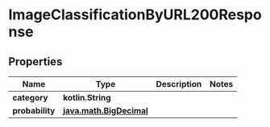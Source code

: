 
# ImageClassificationByURL200Response

## Properties
| Name | Type | Description | Notes |
| ------------ | ------------- | ------------- | ------------- |
| **category** | **kotlin.String** |  |  |
| **probability** | [**java.math.BigDecimal**](java.math.BigDecimal.md) |  |  |



